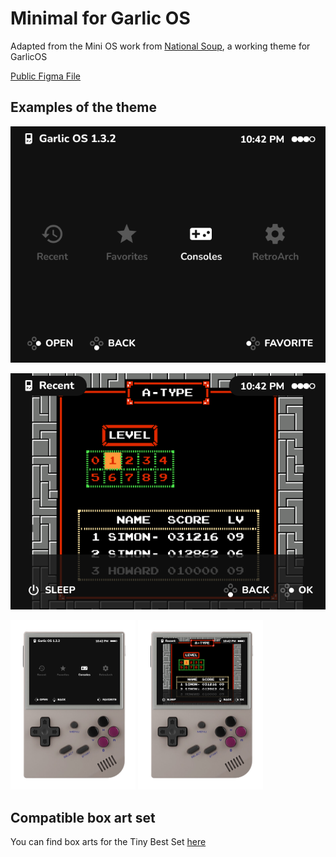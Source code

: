 # Minimal for Garlic OS

Adapted from the Mini OS work from [National Soup](https://github.com/OnionUI/Themes/commits/main/themes/mini.os%20by%20nationalsoup), a working theme for GarlicOS

[Public Figma File](https://www.figma.com/community/file/1219968948888512600)

## Examples of the theme

![Example of the theme](https://github.com/nithou/Minimal-garlicOS/blob/main/_img/theme-example.png)

![Example of the recents area](https://github.com/nithou/Minimal-garlicOS/blob/main/_img/recent-example.png)


<img src="https://github.com/nithou/Minimal-garlicOS/blob/main/_img/live-home.png" width=200 alt="xample of the Home area with device" style="display:inline-block;"/>
<img src="https://github.com/nithou/Minimal-garlicOS/blob/main/_img/live-recent.png" width=200 alt="xample of the Recents area with device" style="display:inline-block;"/>


## Compatible box art set

You can find box arts for the Tiny Best Set [here](https://drive.google.com/file/d/1vChA5Y56JDsHxo3Bm4170IKsYq5uemCO/view?usp=sharing)
